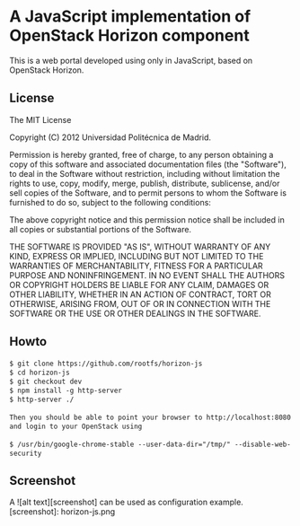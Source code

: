 # A JavaScript implementation of OpenStack Horizon component 

This is a web portal developed using only in JavaScript, based on OpenStack Horizon.


## License

The MIT License

Copyright (C) 2012 Universidad Politécnica de Madrid.

Permission is hereby granted, free of charge, to any person obtaining a copy of this software and associated documentation files (the "Software"), to deal in the Software without restriction, including without limitation the rights to use, copy, modify, merge, publish, distribute, sublicense, and/or sell copies of the Software, and to permit persons to whom the Software is furnished to do so, subject to the following conditions:

The above copyright notice and this permission notice shall be included in all copies or substantial portions of the Software.

THE SOFTWARE IS PROVIDED "AS IS", WITHOUT WARRANTY OF ANY KIND, EXPRESS OR IMPLIED, INCLUDING BUT NOT LIMITED TO THE WARRANTIES OF MERCHANTABILITY, FITNESS FOR A PARTICULAR PURPOSE AND NONINFRINGEMENT. IN NO EVENT SHALL THE AUTHORS OR COPYRIGHT HOLDERS BE LIABLE FOR ANY CLAIM, DAMAGES OR OTHER LIABILITY, WHETHER IN AN ACTION OF CONTRACT, TORT OR OTHERWISE, ARISING FROM, OUT OF OR IN CONNECTION WITH THE SOFTWARE OR THE USE OR OTHER DEALINGS IN THE SOFTWARE.
## Howto


    $ git clone https://github.com/rootfs/horizon-js
    $ cd horizon-js
    $ git checkout dev
    $ npm install -g http-server
    $ http-server ./

    Then you should be able to point your browser to http://localhost:8080 and login to your OpenStack using 

    $ /usr/bin/google-chrome-stable --user-data-dir="/tmp/" --disable-web-security
    
## Screenshot

 A ![alt text][screenshot] can be used as configuration example.
[screenshot]: horizon-js.png

